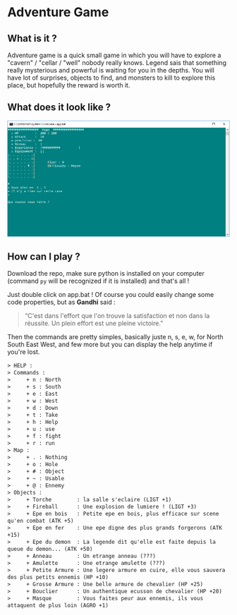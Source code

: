 # Adventure Game

## What is it ?

Adventure game is a quick small game in which you will have to explore a "cavern" / "cellar / "well" nobody really knows. Legend sais that something really mysterious and powerful is waiting for you in the depths. You will have lot of surprises, objects to find, and monsters to kill to explore this place, but hopefully the reward is worth it.

## What does it look like ?

![screen](Capture.PNG)

## How can I play ?

Download the repo, make sure python is installed on your computer (command `py` will be recognized if it is installed) and that's all !

Just double click on app.bat ! Of course you could easily change some code properties, but as **Gandhi** said :
> “C'est dans l'effort que l'on trouve la satisfaction et non dans la réussite. Un plein effort est une pleine victoire.”

Then the commands are pretty simples, basically juste n, s, e, w, for North South East West, and few more but you can display the help anytime if you're lost.
```
> HELP :
> Commands :
>     + n : North
>     + s : South
>     + e : East
>     + w : West
>     + d : Down
>     + t : Take
>     + h : Help
>     + u : use
>     + f : fight
>     + r : run
> Map :
>     + . : Nothing
>     + o : Hole
>     + # : Object
>     + ~ : Usable
>     + @ : Ennemy
> Objects :
>     + Torche        : la salle s'eclaire (LIGT +1)
>     + Fireball      : Une explosion de lumiere ! (LIGT +3)
>     + Epe en bois   : Petite epe en bois, plus efficace sur scene qu'en combat (ATK +5)
>     + Epe en fer    : Une epe digne des plus grands forgerons (ATK +15)
>     + Epe du demon  : La legende dit qu'elle est faite depuis la queue du demon... (ATK +50)
>     + Anneau        : Un etrange anneau (???)
>     + Amulette      : Une etrange amulette (???)
>     + Petite Armure : Une legere armure en cuire, elle vous sauvera des plus petits ennemis (HP +10)
>     + Grosse Armure : Une belle armure de chevalier (HP +25)
>     + Bouclier      : Un authentique ecusson de chevalier (HP +20)
>     + Masque        : Vous faites peur aux ennemis, ils vous attaquent de plus loin (AGRO +1)
```
